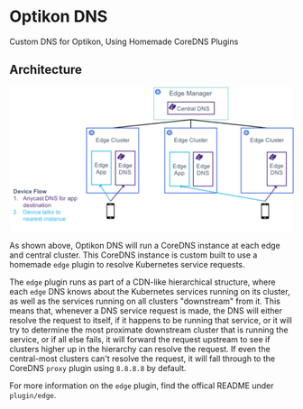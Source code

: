# Optikon DNS

Custom DNS for Optikon, Using Homemade CoreDNS Plugins

## Architecture

![diagram](images/anycast.png)

As shown above, Optikon DNS will run a CoreDNS instance at each edge and central cluster. This CoreDNS instance is custom built to use a homemade `edge` plugin to resolve Kubernetes service requests.

The `edge` plugin runs as part of a CDN-like hierarchical structure, where each `edge` DNS knows about the Kubernetes services running on its cluster, as well as the services running on all clusters "downstream" from it. This means that, whenever a DNS service request is made, the DNS will either resolve the request to itself, if it happens to be running that service, or it will try to determine the most proximate downstream cluster that is running the service, or if all else fails, it will forward the request upstream to see if clusters higher up in the hierarchy can resolve the request. If even the central-most clusters can't resolve the request, it will fall through to the CoreDNS `proxy` plugin using `8.8.8.8` by default.

For more information on the `edge` plugin, find the offical README under `plugin/edge`.
